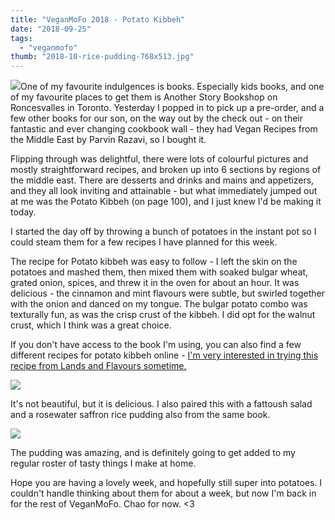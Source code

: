 ```yaml
---
title: "VeganMoFo 2018 - Potato Kibbeh"
date: "2018-09-25"
tags:
  - "veganmofo"
thumb: "2018-10-rice-pudding-768x513.jpg"
---
```


![](images/vegan-recipes-from-the-middle-east-min-225x300.jpg)One of my favourite indulgences is books. Especially kids books, and one of my favourite places to get them is Another Story Bookshop on Roncesvalles in Toronto. Yesterday I popped in to pick up a pre-order, and a few other books for our son, on the way out by the check out - on their fantastic and ever changing cookbook wall - they had Vegan Recipes from the Middle East by Parvin Razavi, so I bought it.

Flipping through was delightful, there were lots of colourful pictures and mostly straightforward recipes, and broken up into 6 sections by regions of the middle east. There are desserts and drinks and mains and appetizers, and they all look inviting and attainable - but what immediately jumped out at me was the Potato Kibbeh (on page 100), and I just knew I'd be making it today.

I started the day off by throwing a bunch of potatoes in the instant pot so I could steam them for a few recipes I have planned for this week.

The recipe for Potato kibbeh was easy to follow - I left the skin on the potatoes and mashed them, then mixed them with soaked bulgar wheat, grated onion, spices, and threw it in the oven for about an hour. It was delicious - the cinnamon and mint flavours were subtle, but swirled together with the onion and danced on my tongue. The bulgar potato combo was texturally fun, as was the crisp crust of the kibbeh. I did opt for the walnut crust, which I think was a great choice.

If you don't have access to the book I'm using, you can also find a few different recipes for potato kibbeh online - [I'm very interested in trying this recipe from Lands and Flavours sometime.](http://www.landsandflavors.com/baked-potato-kibbeh/)

![](images/IMG_20180924_184431-min-1024x576.jpg)

It's not beautiful, but it is delicious. I also paired this with a fattoush salad and a rosewater saffron rice pudding also from the same book.

![](images/rice-pudding-1024x684.jpg)

The pudding was amazing, and is definitely going to get added to my regular roster of tasty things I make at home.

Hope you are having a lovely week, and hopefully still super into potatoes. I couldn't handle thinking about them for about a week, but now I'm back in for the rest of VeganMoFo. Chao for now. <3
